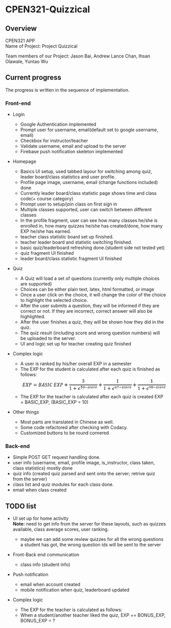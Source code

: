 # CPEN321-Quizzical

## Overview
CPEN321 APP  
Name of Project: Project Quizzical  

Team members of our Project: Jason Bai, Andrew Lance Chan, Ihsan Olawale, Yuntao Wu  

## Current progress  

The progress is written in the sequence of implementation.  

### Front-end  
-   Login  
    -   Google Authentication implemented  
    -   Prompt user for username, email(default set to google username, email)  
    -   Checkbox for instructor/teacher  
    -   Validate username, email and upload to the server  
    -   Firebase push notification skeleton implemented  

-   Homepage  
    -   Basics UI setup, used tabbed layour for switching among quiz, leader board/class statistics and user profile.  
    -   Profile page image, username, email (change functions included) done  
    -   Currently leader board/class statistic page shows time and class code(+ course category)   
    -   Prompt user to setup/join class on first sign in  
    -   Multiple classes supported, user can switch between different classes  
    -   In the profile fragment, user can see how many classes he/she is enrolled in, how many quizzes he/she has created/done, how many EXP he/she has earned.  
    -   teacher class statistic board set up finished.  
    -   teacher leader board and statistic switching finished.  
    -   basic quiz/leaderboard refreshing done.(student side not tested yet)    
    -   quiz fragment UI finished  
    -   leader board/class statistic fragment UI finished  

-   Quiz  
    -   A Quiz will load a set of questions (currently only multiple choices are supported)  
    -   Choices can be either plain text, latex, html formatted, or image  
    -   Once a user click on the choice, it will change the color of the choice to highlight the selected choice.  
    -   After the user submits a question, they will be informed if they are correct or not. If they are incorrect, correct answer will also be highlighted.  
    -   After the user finishes a quiz, they will be shown how they did in the quiz.  
    -   The quiz result (including score and wrong question numbers) will be uploaded to the server.  
    -   UI and logic set up for teacher creating quiz finished    

-   Complex logic  
    -   A user is ranked by his/her overall EXP in a semester  
    -   The EXP for the student is calculated after each quiz is finished as follows:  
        <img src="pics/score_calculation.png"/>  
    -   The EXP for the teacher is calculated after each quiz is created EXP = BASIC_EXP, (BASIC_EXP = 10)  

-   Other things  
    -   Most parts are translated in Chinese as well.  
    -   Some code refactored after checking with Codacy.  
    -   Customized buttons to be round cornered

### Back-end  
-   Simple POST GET request handling done.  
-   user info (username, email, profile image, is_instructor, class taken, class statistics) mostly done  
-   quiz info (created quiz parsed and sent onto the server; retrive quiz from the server)   
-   class list and quiz modules for each class done.  
-   email when class created  

## TODO list
-   UI set up for home activity  
**Note:** need to get info from the server for these layouts, such as quizzes available, class average scores, user ranking.  
    -   maybe we can add some review quizzes for all the wrong questions a student has got, the wrong question ids will be sent to the server  

-   Front-Back end communication  
    -   class info (student info)   

-   Push notification  
    -   email when account created  
    -   mobile notification when quiz, leaderboard updated  

-   Complex logic   
    - The EXP for the teacher is calculated as follows:  
    - When a student/another teacher liked the quiz, EXP += BONUS_EXP, BONUS_EXP = ?  
